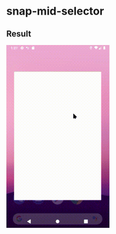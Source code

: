 # snap-mid-selector



## Result
![image](https://raw.githubusercontent.com/seoft/android-laboratory/dev/snap-mid-selector/art/art.gif)


